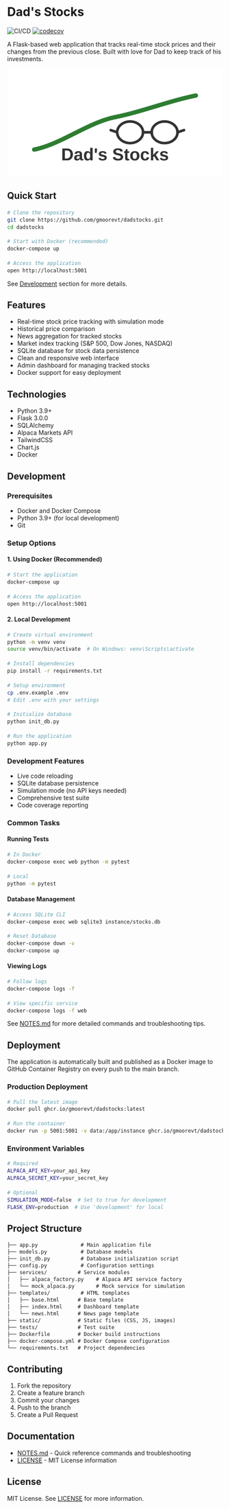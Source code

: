 # Dad's Stocks

![CI/CD](https://github.com/gmoorevt/dadstocks/workflows/CI/CD/badge.svg)
[![codecov](https://codecov.io/gh/gmoorevt/dadstocks/branch/main/graph/badge.svg)](https://codecov.io/gh/gmoorevt/dadstocks)

A Flask-based web application that tracks real-time stock prices and their changes from the previous close. Built with love for Dad to keep track of his investments.

![Dad's Stocks Logo](static/logo.svg)

## Quick Start

```bash
# Clone the repository
git clone https://github.com/gmoorevt/dadstocks.git
cd dadstocks

# Start with Docker (recommended)
docker-compose up

# Access the application
open http://localhost:5001
```

See [Development](#development) section for more details.

## Features

- Real-time stock price tracking with simulation mode
- Historical price comparison
- News aggregation for tracked stocks
- Market index tracking (S&P 500, Dow Jones, NASDAQ)
- SQLite database for stock data persistence
- Clean and responsive web interface
- Admin dashboard for managing tracked stocks
- Docker support for easy deployment

## Technologies

- Python 3.9+
- Flask 3.0.0
- SQLAlchemy
- Alpaca Markets API
- TailwindCSS
- Chart.js
- Docker

## Development

### Prerequisites
- Docker and Docker Compose
- Python 3.9+ (for local development)
- Git

### Setup Options

#### 1. Using Docker (Recommended)
```bash
# Start the application
docker-compose up

# Access the application
open http://localhost:5001
```

#### 2. Local Development
```bash
# Create virtual environment
python -m venv venv
source venv/bin/activate  # On Windows: venv\Scripts\activate

# Install dependencies
pip install -r requirements.txt

# Setup environment
cp .env.example .env
# Edit .env with your settings

# Initialize database
python init_db.py

# Run the application
python app.py
```

### Development Features
- Live code reloading
- SQLite database persistence
- Simulation mode (no API keys needed)
- Comprehensive test suite
- Code coverage reporting

### Common Tasks

#### Running Tests
```bash
# In Docker
docker-compose exec web python -m pytest

# Local
python -m pytest
```

#### Database Management
```bash
# Access SQLite CLI
docker-compose exec web sqlite3 instance/stocks.db

# Reset Database
docker-compose down -v
docker-compose up
```

#### Viewing Logs
```bash
# Follow logs
docker-compose logs -f

# View specific service
docker-compose logs -f web
```

See [NOTES.md](NOTES.md) for more detailed commands and troubleshooting tips.

## Deployment

The application is automatically built and published as a Docker image to GitHub Container Registry on every push to the main branch.

### Production Deployment
```bash
# Pull the latest image
docker pull ghcr.io/gmoorevt/dadstocks:latest

# Run the container
docker run -p 5001:5001 -v data:/app/instance ghcr.io/gmoorevt/dadstocks:latest
```

### Environment Variables
```bash
# Required
ALPACA_API_KEY=your_api_key
ALPACA_SECRET_KEY=your_secret_key

# Optional
SIMULATION_MODE=false  # Set to true for development
FLASK_ENV=production  # Use 'development' for local
```

## Project Structure

```
├── app.py              # Main application file
├── models.py           # Database models
├── init_db.py          # Database initialization script
├── config.py           # Configuration settings
├── services/          # Service modules
│   ├── alpaca_factory.py    # Alpaca API service factory
│   └── mock_alpaca.py       # Mock service for simulation
├── templates/          # HTML templates
│   ├── base.html      # Base template
│   ├── index.html     # Dashboard template
│   └── news.html      # News page template
├── static/            # Static files (CSS, JS, images)
├── tests/             # Test suite
├── Dockerfile         # Docker build instructions
├── docker-compose.yml # Docker Compose configuration
└── requirements.txt   # Project dependencies
```

## Contributing

1. Fork the repository
2. Create a feature branch
3. Commit your changes
4. Push to the branch
5. Create a Pull Request

## Documentation

- [NOTES.md](NOTES.md) - Quick reference commands and troubleshooting
- [LICENSE](LICENSE) - MIT License information

## License

MIT License. See [LICENSE](LICENSE) for more information. 